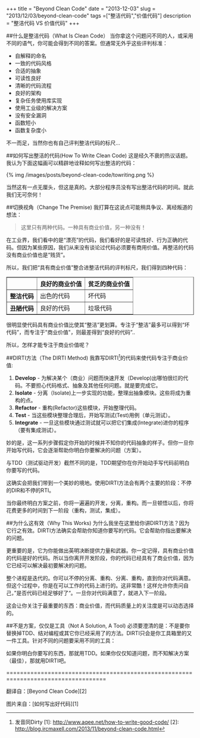 +++
title = "Beyond Clean Code"
date = "2013-12-03"
slug = "2013/12/03/beyond-clean-code"
tags =["整洁代码","价值代码"]
description = "整洁代码 VS 价值代码"
+++

##什么是整洁代码（What Is Clean Code）
当你拿这个问题问不同的人，或采用不同的语气，你可能会得到不同的答案。但通常无外乎这些评判标准：

 * 自解释的命名
 * 一致的代码风格
 * 合适的抽象
 * 可读性良好
 * 清晰的代码流程
 * 良好的架构
 * 复杂任务使用库实现
 * 使用工业级的解决方案
 * 没有安全漏洞
 * 函数短小
 * 函数复杂度小
 
不一而足，当然你也有自己评判整洁代码的标尺...

##如何写出整洁的代码(How To Write Clean Code)
这是经久不衰的热议话题。我认为下面这幅画可以精辟地诠释如何写出整洁的代码：

{% img /images/posts/beyond-clean-code/towriting.png  %}

当然这有一点无厘头，但这是真的。大部分程序员没有写出整洁代码的时间。就此我们无可奈何！

##切换视角（Change The Premise)
我打算在这说点可能稍具争议、离经叛道的想法：

> 这里只有两种代码。一种具有商业价值，另一种没有！

在工业界，我们看中的是“漂亮”的代码，我们看好的是可读性好、行为正确的代码。但因为某些原因，我们从来没有谈论过代码必须要有商用价值。再整洁的代码没有商业价值也是“贱货”。

所以，我们把“具有商业价值”整合进整洁代码的评判标尺，我们得到四种代码：

<table border="1">
<tr><th></th><th>良好的商业价值</th><th>贫乏的商业价值</th></tr>
<tr><th>整洁代码</th><td>出色的代码</td><td>坏代码</td></tr>
<tr><th>丑陋代码</th><td>良好的代码</td><td>垃圾代码</td></tr>
</table>

很明显使代码具有商业价值比使其“整洁”更划算。专注于“整洁”最多可以得到“坏代码”，而专注于"商业价值"，则最差得到“良好的代码”..

所以，怎样才能专注于商业价值呢？

##DIRTI方法（The DIRTI Method)
我靠写DIRTI[^1]的代码来使代码专注于商业价值:

 1. **Develop** - 为解决某个（商业）问题而快速开发（Develop)出哪怕很烂的代码。不要担心代码格式、抽象及其他任何问题。就是要完成它。
 2. **Isolate** - 分离（Isolate)上一步实现的功能，整理出抽象模块。这些将成为重构的点。
 3. **Refactor** - 重构(Refactor)这些模块，开始整理代码。
 4. **Test** - 当这些模块整理合理后，开始写测试(Test)用例（单元测试）。
 5. **Integrate** - 一旦这些模块通过测试就可以把它们集成(Integrate)进你的程序（要有集成测试）。

妙的是，这一系列步骤假定你开始的时候并不知你的代码抽象的样子。但你一旦你开始写代码，它会逐渐帮助你明白你要解决的问题（方案）。

与TDD（测试驱动开发）截然不同的是，TDD期望你在你开始动手写代码前明白你要写的代码。

这确实会把我们带到一个美妙的境地。使用DIRTI方法会有两个主要的阶段：不停的DIR和不停的RTI。

当你最终明白方案之前，你将一遍遍的开发，分离，重构。而一旦顿悟以后，你将花费更多的时间到下一阶段（重构，测试，集成）。

##为什么这有效（Why This Works)
为什么我坐在这里给你讲DIRTI方法？因为它行之有效。DIRTI方法确实会帮助你知道你要写的代码。它会帮助你指出要解决的问题。

更重要的是，它为你能做出英明决断提供力量和武器。你一定记得，具有商业价值的代码是好的代码。所以当你离开开发阶段，你的代码已经具有了商业价值，因为它已经可以解决最初要解决的问题。

整个进程是迭代的。你可以不停的分离、重构、分离、重构，直到你对代码满意。但这个过程中，你是在可以工作的代码上进行的。这非常酷！这样允许你责问自己，”是否代码已经足够好了“。一旦你对代码满意了，就进入下一阶段。

这会让你关注于最重要的东西：商业价值，而代码质量上的关注度是可以动态选择的。

##不是方案，仅仅是工具（Not A Solution, A Tool)
必须要澄清的是：不是要你替换掉TDD、结对编程或其它你已经采用了的方法。DIRTI只会是你工具箱里的又一件工具。针对不同的问题要采用不同的工具：

如果你明白你要写的东西，那就用TDD。如果你仅仅知道问题，而不知解决方案（最佳），那就用DIRTI吧。

===================================================================================

翻译自：[Beyond Clean Code][2]

图片来自：[如何写出好代码][1]

[^1]: 发音同Dirty
[1]: http://www.aqee.net/how-to-write-good-code/
[2]: http://blog.ircmaxell.com/2013/11/beyond-clean-code.html

